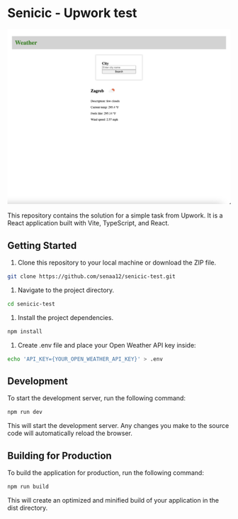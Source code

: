 # Senicic - Upwork test

![Screenshot](assets/screenshot.png)

This repository contains the solution for a simple task from Upwork. It is a React application built with Vite, TypeScript, and React.

## Getting Started

1. Clone this repository to your local machine or download the ZIP file.

```bash
git clone https://github.com/senaa12/senicic-test.git
```

1. Navigate to the project directory.

```bash
cd senicic-test
```

1. Install the project dependencies.

```bash
npm install
```

1. Create .env file and place your Open Weather API key inside:

```bash
echo 'API_KEY={YOUR_OPEN_WEATHER_API_KEY}' > .env
```

## Development

To start the development server, run the following command:

```bash
npm run dev
```

This will start the development server. Any changes you make to the source code will automatically reload the browser.

## Building for Production

To build the application for production, run the following command:


```bash
npm run build
```

This will create an optimized and minified build of your application in the dist directory.
